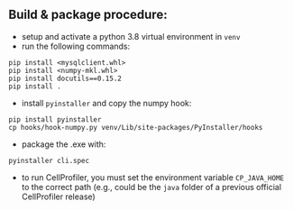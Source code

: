## Build & package procedure:
- setup and activate a python 3.8 virtual environment in `venv`
- run the following commands:
```
pip install <mysqlclient.whl>
pip install <numpy-mkl.whl>
pip install docutils==0.15.2
pip install .
```
- install `pyinstaller` and copy the numpy hook:
```
pip install pyinstaller
cp hooks/hook-numpy.py venv/Lib/site-packages/PyInstaller/hooks
```
- package the .exe with:
```
pyinstaller cli.spec
```
- to run CellProfiler, you must set the environment variable `CP_JAVA_HOME` to the correct path (e.g., could be the `java` folder of a previous official CellProfiler release)